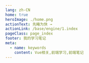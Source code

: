 ```yaml
---
lang: zh-CN
home: true
heroImage: ./home.png
actionText: 先睹为快 →
actionLink: /base/engine/1.index
pageClass: page_index
footer: 我的学习笔记
meta:
  - name: keywords
    content: Vue相关,前端学习,前端笔记
---
```


<template>
  <div class="cont">
    <div id="large-header" class="large-header"></div>
    <div class="features">
      <div class="feature">
        <h2><a href="/Web-Vue/base/engine/1.index.html">Vue的工程化</a></h2> 
        <p>掌握Vue组件间的多种通信方式及数据同步 渲染函数及jsx高阶应用 vue-cli3、vuex、vue-router</p>
      </div>
      <div class="feature">
        <h2><a href="/Web-Vue/base/project/1.configure.html">Vue功能模块</a></h2> 
        <p>掌握一般项目中的配置、登录、权限认证、单元测试、国际化、富文本、上传下载等常见功能</p>
      </div>
      <div class="feature">
        <h2><a href="/Web-Vue/senior/component/1.recursionAndDynamics.html">Vue组件开发</a></h2> 
        <p>组件设计思路，组件编写工作流搭建 从0编写复杂组件之异步级联组件 单元测试编写及组件的发布</p>
      </div>
      <div class="feature">
        <h2><a href="/Web-Vue/base/engine/1.index.html">Vue优化和服务器布署</a></h2> 
        <p>Vue优化预渲染、骨架屏、服务端渲染 使用typescript构建vue应用 Docker + nginx实现vue的布署和持续集成</p>
      </div>
      <div class="feature">
        <h2><a href="/Web-Vue/source/vue2/inde.html">Vue2.0源码实现</a></h2> 
        <p>Vue/cli原理、Vue2.0原理剖析、Vue-router原理剖析、Vuex原理剖析 </p>
      </div>
      <div class="feature">
        <h2><a href="/Web-Vue/base/engine/1.index.html">Vue3.0源码实现</a></h2> 
        <p>Vue/cli原理、Vue3.0原理剖析、Vue-router、Vuex源码实现</p>
      </div>
      <div class="feature">
        <h2><a href="https://github.com/zhoubichuan/order-vue.git">点餐系统</a></h2> 
        <p>前端使用Vue2.0开发，主要包含登陆模块、点餐模块</p>
      </div>
      <div class="feature">
        <h2><a href="https://github.com/zhoubichuan/Web-ElementUI.git">ElementUI组件</a></h2> 
        <p>使用Vue2.0结合ElementUI风格，开发出类似的前端组件</p>
      </div>
    </div>
  </div>
</template>
